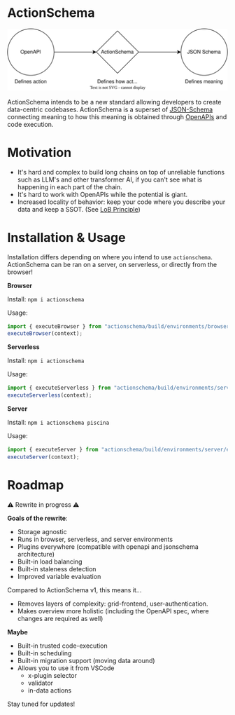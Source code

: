 # ActionSchema

![](actionschema.drawio.svg)

ActionSchema intends to be a new standard allowing developers to create data-centric codebases. ActionSchema is a superset of [JSON-Schema](https://json-schema.org) connecting meaning to how this meaning is obtained through [OpenAPIs](https://www.openapis.org/) and code execution.

# Motivation

- It's hard and complex to build long chains on top of unreliable functions such as LLM's and other transformer AI, if you can't see what is happening in each part of the chain.
- It's hard to work with OpenAPIs while the potential is giant.
- Increased locality of behavior: keep your code where you describe your data and keep a SSOT. (See [LoB Principle](https://htmx.org/essays/locality-of-behaviour/))

# Installation & Usage

Installation differs depending on where you intend to use `actionschema`. ActionSchema can be ran on a server, on serverless, or directly from the browser!

**Browser**

Install: `npm i actionschema`

Usage:

```ts
import { executeBrowser } from "actionschema/build/environments/browser/executeBrowser";
executeBrowser(context);
```

**Serverless**

Install: `npm i actionschema`

Usage:

```ts
import { executeServerless } from "actionschema/build/environments/serverless/executeServerless";
executeServerless(context);
```

**Server**

Install: `npm i actionschema piscina`

Usage:

```ts
import { executeServer } from "actionschema/build/environments/server/executeServer";
executeServer(context);
```

# Roadmap

⚠️ Rewrite in progress ⚠️

**Goals of the rewrite**:

- Storage agnostic
- Runs in browser, serverless, and server environments
- Plugins everywhere (compatible with openapi and jsonschema architecture)
- Built-in load balancing
- Built-in staleness detection
- Improved variable evaluation

Compared to ActionSchema v1, this means it...

- Removes layers of complexity: grid-frontend, user-authentication.
- Makes overview more holistic (including the OpenAPI spec, where changes are required as well)

**Maybe**

- Built-in trusted code-execution
- Built-in scheduling
- Built-in migration support (moving data around)
- Allows you to use it from VSCode
  - x-plugin selector
  - validator
  - in-data actions

Stay tuned for updates!
